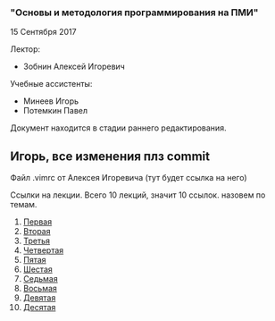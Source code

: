 ### "Основы и методология программирования на ПМИ"

15 Сентября 2017

Лектор:

* Зобнин Алексей Игоревич

Учебные ассистенты:

 * Минеев Игорь
 * Потемкин Павел

Документ находится в стадии раннего редактирования. 
## Игорь, все изменения плз commit

Файл .vimrc от Алексея Игоревича (тут будет ссылка на него)

Ссылки на лекции. Всего 10 лекций, значит 10 ссылок. назовем по темам.

1. [Первая](/First_lection.md/)
2. [Вторая](/Second_lection.md/)
3. [Третья](/Third_lection.md/)
4. [Четвертая](/Fourth_lection.md/)
5. [Пятая](/Fifth_lection.md/)
6. [Шестая](/Sixth_lection.md/)
7. [Седьмая](/Seventh_lection.md/)
8. [Восьмая](/Eighth_lection.md/)
9. [Девятая](/Nineth_lection.md/)
10. [Десятая](/Tenth_lection.md/)